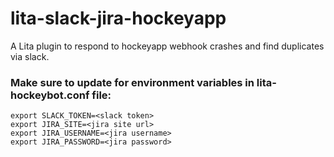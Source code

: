 # lita-slack-jira-hockeyapp
A Lita plugin to respond to hockeyapp webhook crashes and find duplicates via slack.

### Make sure to update for environment variables in lita-hockeybot.conf file:
```
export SLACK_TOKEN=<slack token>
export JIRA_SITE=<jira site url>
export JIRA_USERNAME=<jira username>
export JIRA_PASSWORD=<jira password>

